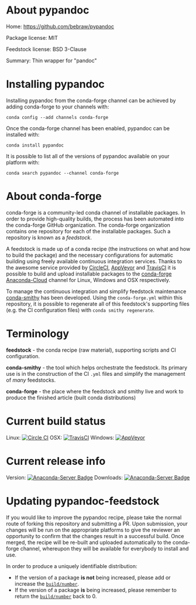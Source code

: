 About pypandoc
==============

Home: https://github.com/bebraw/pypandoc

Package license: MIT

Feedstock license: BSD 3-Clause

Summary: Thin wrapper for "pandoc"



Installing pypandoc
===================

Installing pypandoc from the conda-forge channel can be achieved by adding conda-forge to your channels with:

```
conda config --add channels conda-forge
```

Once the conda-forge channel has been enabled, pypandoc can be installed with:

```
conda install pypandoc
```

It is possible to list all of the versions of pypandoc available on your platform with:

```
conda search pypandoc --channel conda-forge
```


About conda-forge
=================

conda-forge is a community-led conda channel of installable packages.
In order to provide high-quality builds, the process has been automated into the
conda-forge GitHub organization. The conda-forge organization contains one repository 
for each of the installable packages. Such a repository is known as a *feedstock*.

A feedstock is made up of a conda recipe (the instructions on what and how to build
the package) and the necessary configurations for automatic building using freely
available continuous integration services. Thanks to the awesome service provided by
[CircleCI](https://circleci.com/), [AppVeyor](http://www.appveyor.com/)
and [TravisCI](https://travis-ci.org/) it is possible to build and upload installable
packages to the [conda-forge](https://anaconda.org/conda-forge)
[Anaconda-Cloud](http://docs.anaconda.org/) channel for Linux, Windows and OSX respectively.

To manage the continuous integration and simplify feedstock maintenance
[conda-smithy](http://github.com/conda-forge/conda-smithy) has been developed.
Using the ``conda-forge.yml`` within this repository, it is possible to regenerate all of
this feedstock's supporting files (e.g. the CI configuration files) with ``conda smithy regenerate``.


Terminology
===========

**feedstock** - the conda recipe (raw material), supporting scripts and CI configuration.

**conda-smithy** - the tool which helps orchestrate the feedstock.
                   Its primary use is in the construction of the CI ``.yml`` files
                   and simplify the management of *many* feedstocks.

**conda-forge** - the place where the feedstock and smithy live and work to
                  produce the finished article (built conda distributions)

Current build status
====================

Linux: [![Circle CI](https://circleci.com/gh/conda-forge/pypandoc-feedstock.svg?style=svg)](https://circleci.com/gh/conda-forge/pypandoc-feedstock)
OSX: [![TravisCI](https://travis-ci.org/conda-forge/pypandoc-feedstock.svg?branch=master)](https://travis-ci.org/conda-forge/pypandoc-feedstock) 
Windows: [![AppVeyor](https://ci.appveyor.com/api/projects/status/github/conda-forge/pypandoc-feedstock?svg=True)](https://ci.appveyor.com/project/conda-forge/pypandoc-feedstock/branch/master)

Current release info
====================
Version: [![Anaconda-Server Badge](https://anaconda.org/conda-forge/pypandoc/badges/version.svg)](https://anaconda.org/conda-forge/pypandoc)
Downloads: [![Anaconda-Server Badge](https://anaconda.org/conda-forge/pypandoc/badges/downloads.svg)](https://anaconda.org/conda-forge/pypandoc)


Updating pypandoc-feedstock
===========================

If you would like to improve the pypandoc recipe, please take the normal
route of forking this repository and submitting a PR. Upon submission, your changes will
be run on the appropriate platforms to give the reviewer an opportunity to confirm that the
changes result in a successful build. Once merged, the recipe will be re-built and uploaded
automatically to the conda-forge channel, whereupon they will be available for everybody to
install and use.

In order to produce a uniquely identifiable distribution:
 * If the version of a package **is not** being increased, please add or increase
   the [``build/number``](http://conda.pydata.org/docs/building/meta-yaml.html#build-number-and-string). 
 * If the version of a package **is** being increased, please remember to return
   the [``build/number``](http://conda.pydata.org/docs/building/meta-yaml.html#build-number-and-string)
   back to 0.
